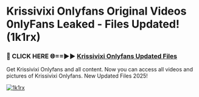 # Krissivixi Onlyfans Original Videos 0nlyFans Leaked - Files Updated! (1k1rx)

<h3>🔴 CLICK HERE 🌐==►► <a href="https://tinyurl.com/2m67pmp6" rel="nofollow">Krissivixi Onlyfans Updated Files</a></h3>

Get Krissivixi Onlyfans and all content. Now you can access all videos and pictures of Krissivixi Onlyfans. New Updated Files 2025!

[![1k1rx](https://i.imgur.com/H4QAA4z.gif)](https://tinyurl.com/2m67pmp6)